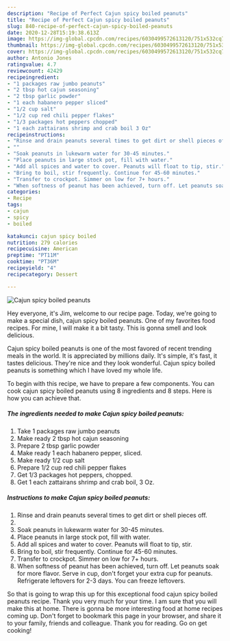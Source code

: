 ```yaml
---
description: "Recipe of Perfect Cajun spicy boiled peanuts"
title: "Recipe of Perfect Cajun spicy boiled peanuts"
slug: 840-recipe-of-perfect-cajun-spicy-boiled-peanuts
date: 2020-12-28T15:19:38.613Z
image: https://img-global.cpcdn.com/recipes/6030499572613120/751x532cq70/cajun-spicy-boiled-peanuts-recipe-main-photo.jpg
thumbnail: https://img-global.cpcdn.com/recipes/6030499572613120/751x532cq70/cajun-spicy-boiled-peanuts-recipe-main-photo.jpg
cover: https://img-global.cpcdn.com/recipes/6030499572613120/751x532cq70/cajun-spicy-boiled-peanuts-recipe-main-photo.jpg
author: Antonio Jones
ratingvalue: 4.7
reviewcount: 42429
recipeingredient:
- "1 packages raw jumbo peanuts"
- "2 tbsp hot cajun seasoning"
- "2 tbsp garlic powder"
- "1 each habanero pepper sliced"
- "1/2 cup salt"
- "1/2 cup red chili pepper flakes"
- "1/3 packages hot peppers chopped"
- "1 each zattairans shrimp and crab boil 3 Oz"
recipeinstructions:
- "Rinse and drain peanuts several times to get dirt or shell pieces off."
- ""
- "Soak peanuts in lukewarm water for 30-45 minutes."
- "Place peanuts in large stock pot, fill with water."
- "Add all spices and water to cover. Peanuts will float to tip, stir."
- "Bring to boil, stir frequently. Continue for 45-60 minutes."
- "Transfer to crockpot. Simmer on low for 7+ hours."
- "When softness of peanut has been achieved, turn off. Let peanuts soak for more flavor. Serve in cup, don&#39;t forget your extra cup for peanuts.  Refrigerate leftovers for 2-3 days. You can freeze leftovers."
categories:
- Recipe
tags:
- cajun
- spicy
- boiled

katakunci: cajun spicy boiled 
nutrition: 279 calories
recipecuisine: American
preptime: "PT11M"
cooktime: "PT36M"
recipeyield: "4"
recipecategory: Dessert

---
```



![Cajun spicy boiled peanuts](https://img-global.cpcdn.com/recipes/6030499572613120/751x532cq70/cajun-spicy-boiled-peanuts-recipe-main-photo.jpg)

Hey everyone, it's Jim, welcome to our recipe page. Today, we're going to make a special dish, cajun spicy boiled peanuts. One of my favorites food recipes. For mine, I will make it a bit tasty. This is gonna smell and look delicious.

Cajun spicy boiled peanuts is one of the most favored of recent trending meals in the world. It is appreciated by millions daily. It's simple, it's fast, it tastes delicious. They're nice and they look wonderful. Cajun spicy boiled peanuts is something which I have loved my whole life.




To begin with this recipe, we have to prepare a few components. You can cook cajun spicy boiled peanuts using 8 ingredients and 8 steps. Here is how you can achieve that.

<!--inarticleads1-->

##### The ingredients needed to make Cajun spicy boiled peanuts:

1. Take 1 packages raw jumbo peanuts
1. Make ready 2 tbsp hot cajun seasoning
1. Prepare 2 tbsp garlic powder
1. Make ready 1 each habanero pepper, sliced.
1. Make ready 1/2 cup salt
1. Prepare 1/2 cup red chili pepper flakes
1. Get 1/3 packages hot peppers, chopped.
1. Get 1 each zattairans shrimp and crab boil, 3 Oz.




<!--inarticleads2-->

##### Instructions to make Cajun spicy boiled peanuts:

1. Rinse and drain peanuts several times to get dirt or shell pieces off.
1. 
1. Soak peanuts in lukewarm water for 30-45 minutes.
1. Place peanuts in large stock pot, fill with water.
1. Add all spices and water to cover. Peanuts will float to tip, stir.
1. Bring to boil, stir frequently. Continue for 45-60 minutes.
1. Transfer to crockpot. Simmer on low for 7+ hours.
1. When softness of peanut has been achieved, turn off. Let peanuts soak for more flavor. Serve in cup, don&#39;t forget your extra cup for peanuts.  Refrigerate leftovers for 2-3 days. You can freeze leftovers.




So that is going to wrap this up for this exceptional food cajun spicy boiled peanuts recipe. Thank you very much for your time. I am sure that you will make this at home. There is gonna be more interesting food at home recipes coming up. Don't forget to bookmark this page in your browser, and share it to your family, friends and colleague. Thank you for reading. Go on get cooking!

